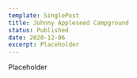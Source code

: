 ```yaml
---
template: SinglePost
title: Johnny Appleseed Campground
status: Published
date: 2020-12-06
excerpt: Placeholder
---
```

Placeholder
